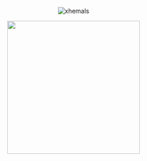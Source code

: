 <div>
    <p align="center">
        <img src="https://github.com/xhemals/xhemals/assets/91919183/3878c7e1-0a1b-45a0-b151-df4e1b63dc15" alt="xhemals">
    </p>
    <p align="center">
        <img height="300px" src="https://github-readme-stats.vercel.app/api/top-langs/?username=xhemals&theme=vision-friendly-dark&show_icons=true&hide_border=true&layout=compact&bg_color=00000000&title_color=ec9a5c&card_width=430" />
    </p>
<div>